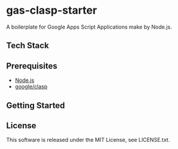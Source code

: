 # gas-clasp-starter

A boilerplate for Google Apps Script Applications make by Node.js.

## Tech Stack

## Prerequisites
- [Node.js](https://nodejs.org/)
- [google/clasp](https://github.com/google/clasp)

## Getting Started

## License
This software is released under the MIT License, see LICENSE.txt.
